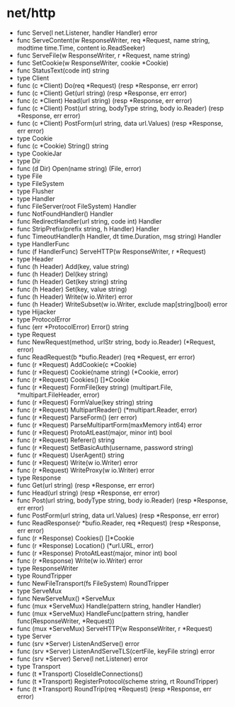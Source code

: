 # net/http

- func Serve(l net.Listener, handler Handler) error
- func ServeContent(w ResponseWriter, req *Request, name string, modtime time.Time, content io.ReadSeeker)
- func ServeFile(w ResponseWriter, r *Request, name string)
- func SetCookie(w ResponseWriter, cookie *Cookie)
- func StatusText(code int) string
- type Client
- func (c *Client) Do(req *Request) (resp *Response, err error)
- func (c *Client) Get(url string) (resp *Response, err error)
- func (c *Client) Head(url string) (resp *Response, err error)
- func (c *Client) Post(url string, bodyType string, body io.Reader) (resp *Response, err error)
- func (c *Client) PostForm(url string, data url.Values) (resp *Response, err error)
- type Cookie
- func (c *Cookie) String() string
- type CookieJar
- type Dir
- func (d Dir) Open(name string) (File, error)
- type File
- type FileSystem
- type Flusher
- type Handler
- func FileServer(root FileSystem) Handler
- func NotFoundHandler() Handler
- func RedirectHandler(url string, code int) Handler
- func StripPrefix(prefix string, h Handler) Handler
- func TimeoutHandler(h Handler, dt time.Duration, msg string) Handler
- type HandlerFunc
- func (f HandlerFunc) ServeHTTP(w ResponseWriter, r *Request)
- type Header
- func (h Header) Add(key, value string)
- func (h Header) Del(key string)
- func (h Header) Get(key string) string
- func (h Header) Set(key, value string)
- func (h Header) Write(w io.Writer) error
- func (h Header) WriteSubset(w io.Writer, exclude map[string]bool) error
- type Hijacker
- type ProtocolError
- func (err *ProtocolError) Error() string
- type Request
- func NewRequest(method, urlStr string, body io.Reader) (*Request, error)
- func ReadRequest(b *bufio.Reader) (req *Request, err error)
- func (r *Request) AddCookie(c *Cookie)
- func (r *Request) Cookie(name string) (*Cookie, error)
- func (r *Request) Cookies() []*Cookie
- func (r *Request) FormFile(key string) (multipart.File, *multipart.FileHeader, error)
- func (r *Request) FormValue(key string) string
- func (r *Request) MultipartReader() (*multipart.Reader, error)
- func (r *Request) ParseForm() (err error)
- func (r *Request) ParseMultipartForm(maxMemory int64) error
- func (r *Request) ProtoAtLeast(major, minor int) bool
- func (r *Request) Referer() string
- func (r *Request) SetBasicAuth(username, password string)
- func (r *Request) UserAgent() string
- func (r *Request) Write(w io.Writer) error
- func (r *Request) WriteProxy(w io.Writer) error
- type Response
- func Get(url string) (resp *Response, err error)
- func Head(url string) (resp *Response, err error)
- func Post(url string, bodyType string, body io.Reader) (resp *Response, err error)
- func PostForm(url string, data url.Values) (resp *Response, err error)
- func ReadResponse(r *bufio.Reader, req *Request) (resp *Response, err error)
- func (r *Response) Cookies() []*Cookie
- func (r *Response) Location() (*url.URL, error)
- func (r *Response) ProtoAtLeast(major, minor int) bool
- func (r *Response) Write(w io.Writer) error
- type ResponseWriter
- type RoundTripper
- func NewFileTransport(fs FileSystem) RoundTripper
- type ServeMux
- func NewServeMux() *ServeMux
- func (mux *ServeMux) Handle(pattern string, handler Handler)
- func (mux *ServeMux) HandleFunc(pattern string, handler func(ResponseWriter, *Request))
- func (mux *ServeMux) ServeHTTP(w ResponseWriter, r *Request)
- type Server
- func (srv *Server) ListenAndServe() error
- func (srv *Server) ListenAndServeTLS(certFile, keyFile string) error
- func (srv *Server) Serve(l net.Listener) error
- type Transport
- func (t *Transport) CloseIdleConnections()
- func (t *Transport) RegisterProtocol(scheme string, rt RoundTripper)
- func (t *Transport) RoundTrip(req *Request) (resp *Response, err error)
